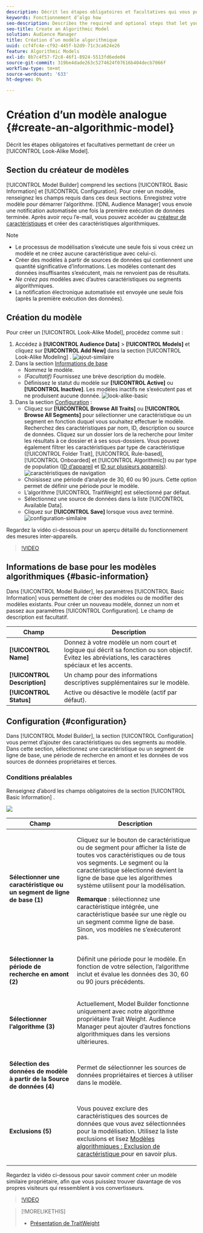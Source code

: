 ```yaml
---
description: Décrit les étapes obligatoires et facultatives qui vous permettent de créer un modèle algorithmique dans Model Builder.
keywords: Fonctionnement d’algo how
seo-description: Describes the required and optional steps that let you create an algorithmic model in Model Builder.
seo-title: Create an Algorithmic Model
solution: Audience Manager
title: Création d’un modèle algorithmique
uuid: ccf4fc4e-cf92-445f-b2d9-71c3ca624e26
feature: Algorithmic Models
exl-id: 8b7c4f57-f2c8-46f1-8924-5513fd6ede04
source-git-commit: 319be4dade263c5274624f07616b404decb7066f
workflow-type: tm+mt
source-wordcount: '633'
ht-degree: 0%

---
```


# Création d’un modèle analogue {#create-an-algorithmic-model}

Décrit les étapes obligatoires et facultatives permettant de créer un [!UICONTROL Look-Alike Model].

## Section du créateur de modèles

[!UICONTROL Model Builder] comprend les sections [!UICONTROL Basic Information] et [!UICONTROL Configuration]. Pour créer un modèle, renseignez les champs requis dans ces deux sections. Enregistrez votre modèle pour démarrer l’algorithme. [!DNL Audience Manager] vous envoie une notification automatisée une fois la première exécution de données terminée. Après avoir reçu l’e-mail, vous pouvez accéder au [créateur de caractéristiques](../../features/traits/about-trait-builder.md) et créer des caractéristiques algorithmiques.

>[!NOTE]
>
>* Le processus de modélisation s’exécute une seule fois si vous créez un modèle et ne créez aucune caractéristique avec celui-ci.
>* Créer des modèles à partir de sources de données qui contiennent une quantité significative d’informations. Les modèles contenant des données insuffisantes s’exécutent, mais ne renvoient pas de résultats.
>* *Ne créez pas* modèles avec d’autres caractéristiques ou segments algorithmiques.
>* La notification électronique automatisée est envoyée une seule fois (après la première exécution des données).

## Création du modèle

Pour créer un [!UICONTROL Look-Alike Model], procédez comme suit :

1. Accédez à **[!UICONTROL Audience Data]** > **[!UICONTROL Models]** et cliquez sur **[!UICONTROL Add New]** dans la section [!UICONTROL Look-Alike Modeling] .
   ![ajout-similaire](assets/look-alike-add.png)
1. Dans la section [ Informations de base ](../../features/algorithmic-models/create-model.md#basic-information)
   * Nommez le modèle.
   * *(Facultatif)* Fournissez une brève description du modèle.
   * Définissez le statut du modèle sur **[!UICONTROL Active]** ou **[!UICONTROL Inactive]**. Les modèles inactifs ne s’exécutent pas et ne produisent aucune donnée.
     ![look-alike-basic](assets/look-alike-basic.png)
1. Dans la section [Configuration](../../features/algorithmic-models/create-model.md#configuration) :
   * Cliquez sur **[!UICONTROL Browse All Traits]** ou **[!UICONTROL Browse All Segments]** pour sélectionner une caractéristique ou un segment en fonction duquel vous souhaitez effectuer le modèle. Recherchez des caractéristiques par nom, ID, description ou source de données. Cliquez sur un dossier lors de la recherche pour limiter les résultats à ce dossier et à ses sous-dossiers. Vous pouvez également filtrer les caractéristiques par type de caractéristique ([!UICONTROL Folder Trait], [!UICONTROL Rule-based], [!UICONTROL Onboarded] et [!UICONTROL Algorithmic]) ou par type de population ([ID d’appareil](../../reference/ids-in-aam.md) et [ID sur plusieurs appareils](../../reference/ids-in-aam.md)).
     ![caractéristiques de navigation](assets/browse-traits.png)
   * Choisissez une période d’analyse de 30, 60 ou 90 jours. Cette option permet de définir une période pour le modèle.
   * L’algorithme [!UICONTROL TraitWeight] est sélectionné par défaut.
   * Sélectionnez une source de données dans la liste [!UICONTROL Available Data].
   * Cliquez sur **[!UICONTROL Save]** lorsque vous avez terminé.
     ![configuration-similaire](assets/look-alike-configuration.png)

Regardez la vidéo ci-dessous pour un aperçu détaillé du fonctionnement des mesures inter-appareils.

>[!VIDEO](https://experienceleague.adobe.com/docs/audience-manager-learn/tutorials/build-and-manage-audiences/profile-merge/understanding-cross-device-metrics-in-audience-manager.html)

## Informations de base pour les modèles algorithmiques {#basic-information}

<!-- r_model_basic.xml -->

Dans [!UICONTROL Model Builder], les paramètres [!UICONTROL Basic Information] vous permettent de créer des modèles ou de modifier des modèles existants. Pour créer un nouveau modèle, donnez un nom et passez aux paramètres [!UICONTROL Configuration]. Le champ de description est facultatif.

| Champ | Description |
|---|---|
| **[!UICONTROL Name]** | Donnez à votre modèle un nom court et logique qui décrit sa fonction ou son objectif. Évitez les abréviations, les caractères spéciaux et les accents. |
| **[!UICONTROL Description]** | Un champ pour des informations descriptives supplémentaires sur le modèle. |
| **[!UICONTROL Status]** | Active ou désactive le modèle (actif par défaut). |

## Configuration {#configuration}

Dans [!UICONTROL Model Builder], la section [!UICONTROL Configuration] vous permet d’ajouter des caractéristiques ou des segments au modèle. Dans cette section, sélectionnez une caractéristique ou un segment de ligne de base, une période de recherche en amont et les données de vos sources de données propriétaires et tierces.

<!-- r_model_configuration.xml -->

### Conditions préalables

Renseignez d’abord les champs obligatoires de la section [!UICONTROL Basic Information] .

![](assets/lam_exclude_traits_numbered.png)

<table id="table_7A6BE5E5498D4776A30323B743954150"> 
 <thead> 
  <tr> 
   <th colname="col1" class="entry"> Champ </th> 
   <th colname="col2" class="entry"> Description </th> 
  </tr> 
 </thead>
 <tbody> 
  <tr> 
   <td colname="col1"> <p><b>Sélectionner une caractéristique ou un segment de ligne de base (1)</b> </p> </td> 
   <td colname="col2"> <p>Cliquez sur le bouton de caractéristique ou de segment pour afficher la liste de toutes vos caractéristiques ou de tous vos segments. Le segment ou la caractéristique sélectionné devient la ligne de base que les algorithmes système utilisent pour la modélisation. </p> <p> <p><b>Remarque </b> : sélectionnez une caractéristique intégrée, une caractéristique basée sur une règle ou un segment comme ligne de base. Sinon, vos modèles ne s’exécuteront pas. </p> </p> </td> 
  </tr> 
  <tr> 
   <td colname="col1"> <p><b>Sélectionner la période de recherche en amont (2)</b> </p> </td> 
   <td colname="col2"> <p>Définit une période pour le modèle. En fonction de votre sélection, l’algorithme inclut et évalue les données des 30, 60 ou 90 jours précédents. </p> </td> 
  </tr> 
  <tr> 
   <td colname="col1"> <p><b>Sélectionner l’algorithme (3)</b> </p> </td> 
   <td colname="col2"> <p>Actuellement, Model Builder fonctionne uniquement avec notre algorithme propriétaire <span class="keyword"> Trait Weight</span>. <span class="keyword"> Audience Manager</span> peut ajouter d’autres fonctions algorithmiques dans les versions ultérieures. </p> </td>
  </tr>
  <tr> 
   <td colname="col1"> <p><b>Sélection des données de modèle à partir de la Source de données (4)</b> </p> </td> 
   <td colname="col2"> <p>Permet de sélectionner les sources de données propriétaires et tierces à utiliser dans le modèle. </p> </td>
  </tr> 
  <tr> 
   <td colname="col1"> <p><b>Exclusions (5)</b> </p> </td> 
   <td colname="col2"> <p>Vous pouvez exclure des caractéristiques des sources de données que vous avez sélectionnées pour la modélisation. Utilisez la liste <span class="wintitle"> exclusions </span> et lisez <a href="../../features/algorithmic-models/trait-exclusion-algo-models.md"> Modèles algorithmiques : Exclusion de caractéristique </a> pour en savoir plus. </p> </td>
  </tr> 
 </tbody>
</table>

Regardez la vidéo ci-dessous pour savoir comment créer un modèle similaire propriétaire, afin que vous puissiez trouver davantage de vos propres visiteurs qui ressemblent à vos convertisseurs.

>[!VIDEO](https://video.tv.adobe.com/v/23504/)

>[!MORELIKETHIS]
>
>* [Présentation de TraitWeight](../../features/algorithmic-models/understanding-models.md#understanding-traitweight)

